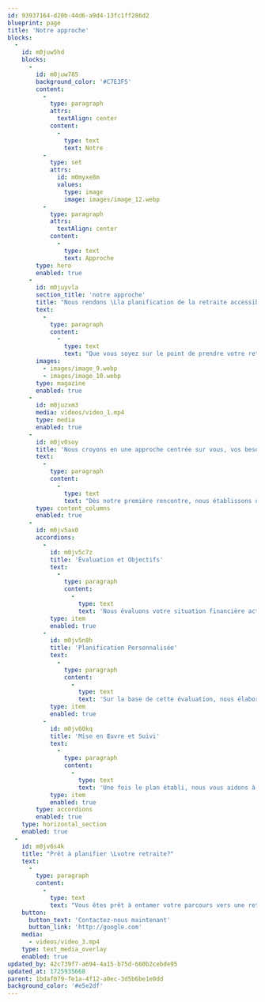 ```yaml
---
id: 93937164-d20b-44d6-a9d4-13fc1ff286d2
blueprint: page
title: 'Notre approche'
blocks:
  -
    id: m0juw5hd
    blocks:
      -
        id: m0juw785
        background_color: '#C7E3F5'
        content:
          -
            type: paragraph
            attrs:
              textAlign: center
            content:
              -
                type: text
                text: Notre
          -
            type: set
            attrs:
              id: m0myxe8m
              values:
                type: image
                image: images/image_12.webp
          -
            type: paragraph
            attrs:
              textAlign: center
            content:
              -
                type: text
                text: Approche
        type: hero
        enabled: true
      -
        id: m0juyvla
        section_title: 'notre approche'
        title: "Nous rendons \Lla planification de la retraite accessible à tous"
        text:
          -
            type: paragraph
            content:
              -
                type: text
                text: "Que vous soyez sur le point de prendre votre retraite ou que vous souhaitiez simplement vous y préparer dès maintenant. Chez Planification Lica, nous croyons qu'il n'y a pas d'âge pour commencer à planifier votre avenir."
        images:
          - images/image_9.webp
          - images/image_10.webp
        type: magazine
        enabled: true
      -
        id: m0juzxm3
        media: videos/video_1.mp4
        type: media
        enabled: true
      -
        id: m0jv0soy
        title: 'Nous croyons en une approche centrée sur vous, vos besoins et vos aspirations'
        text:
          -
            type: paragraph
            content:
              -
                type: text
                text: "Dès notre première rencontre, nous établissons une évaluation approfondie de votre situation financière actuelle et discutons de vos aspirations et de vos objectifs de retraite. Ensuite, nous élaborons ensemble un plan financier personnalisé qui répond à vos besoins spécifiques et qui tient compte de vos projets pour l'avenir. Enfin, nous mettons en œuvre ce plan et nous assurons un suivi régulier pour nous adapter à vos besoins changeants et pour vous offrir une tranquillité d'esprit à chaque étape de votre parcours vers la retraite."
        type: content_columns
        enabled: true
      -
        id: m0jv5ax0
        accordions:
          -
            id: m0jv5c7z
            title: 'Évaluation et Objectifs'
            text:
              -
                type: paragraph
                content:
                  -
                    type: text
                    text: 'Nous évaluons votre situation financière actuelle et discutons de vos objectifs de retraite, en identifiant ce qui est important pour vous.'
            type: item
            enabled: true
          -
            id: m0jv5n8h
            title: 'Planification Personnalisée'
            text:
              -
                type: paragraph
                content:
                  -
                    type: text
                    text: 'Sur la base de cette évaluation, nous élaborons un plan financier qui prend en compte vos besoins actuels et futurs.'
            type: item
            enabled: true
          -
            id: m0jv60kq
            title: 'Mise en Œuvre et Suivi'
            text:
              -
                type: paragraph
                content:
                  -
                    type: text
                    text: 'Une fois le plan établi, nous vous aidons à le mettre en œuvre et nous assurons un suivi régulier pour nous adapter à vos besoins.'
            type: item
            enabled: true
        type: accordions
        enabled: true
    type: horizontal_section
    enabled: true
  -
    id: m0jv6s4k
    title: "Prêt à planifier \Lvotre retraite?"
    text:
      -
        type: paragraph
        content:
          -
            type: text
            text: "Vous êtes prêt à entamer votre parcours vers une retraite sereine et bien préparée ? Ne tardez pas à nous contacter dès maintenant pour bénéficier d'une première consultation gratuite. Notre équipe est impatiente de vous accompagner dans la réalisation de vos objectifs de retraite et de vous offrir la tranquillité d'esprit que vous méritez."
    button:
      button_text: 'Contactez-nous maintenant'
      button_link: 'http://google.com'
    media:
      - videos/video_3.mp4
    type: text_media_overlay
    enabled: true
updated_by: 42c739f7-a694-4a15-b75d-660b2cebde95
updated_at: 1725935668
parent: 1bdaf079-fe1a-4f12-a0ec-3d5b6be1e0dd
background_color: '#e5e2df'
---
```

